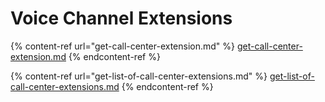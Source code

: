 # Voice Channel Extensions

{% content-ref url="get-call-center-extension.md" %}
[get-call-center-extension.md](get-call-center-extension.md)
{% endcontent-ref %}

{% content-ref url="get-list-of-call-center-extensions.md" %}
[get-list-of-call-center-extensions.md](get-list-of-call-center-extensions.md)
{% endcontent-ref %}
